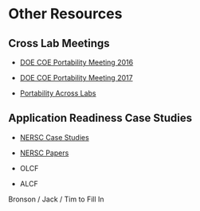 # Other Resources

## Cross Lab Meetings

* [DOE COE Portability Meeting 2016](https://asc.llnl.gov/DOE-COE-Mtg-2016/)

* [DOE COE Portability Meeting 2017](http://www.lanl.gov/asc/doe-coe-mtg-2017.php)

* [Portability Across Labs](http://www.nersc.gov/research-and-development/application-readiness-across-doe-labs/)

## Application Readiness Case Studies

* [NERSC Case Studies](http://www.nersc.gov/users/computational-systems/cori/application-porting-and-performance/application-case-studies/)

* [NERSC Papers](http://www.nersc.gov/users/computational-systems/cori/application-porting-and-performance/application-readiness-papers/)

* OLCF

* ALCF

Bronson / Jack / Tim to Fill In
